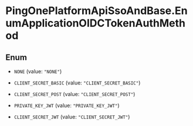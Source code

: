 # PingOnePlatformApiSsoAndBase.EnumApplicationOIDCTokenAuthMethod

## Enum


* `NONE` (value: `"NONE"`)

* `CLIENT_SECRET_BASIC` (value: `"CLIENT_SECRET_BASIC"`)

* `CLIENT_SECRET_POST` (value: `"CLIENT_SECRET_POST"`)

* `PRIVATE_KEY_JWT` (value: `"PRIVATE_KEY_JWT"`)

* `CLIENT_SECRET_JWT` (value: `"CLIENT_SECRET_JWT"`)


